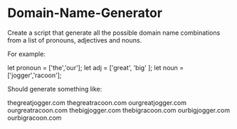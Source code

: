 # Domain-Name-Generator
Create a script that generate all the possible domain name combinations from a list of pronouns, adjectives and nouns.

For example:

  let pronoun = ['the','our'];
  let adj = ['great', 'big' ];
  let noun = ['jogger','racoon'];

Should generate something like:

  thegreatjogger.com
  thegreatracoon.com
  ourgreatjogger.com
  ourgreatracoon.com
  thebigjogger.com
  thebigracoon.com
  ourbigjogger.com
  ourbigracoon.com
